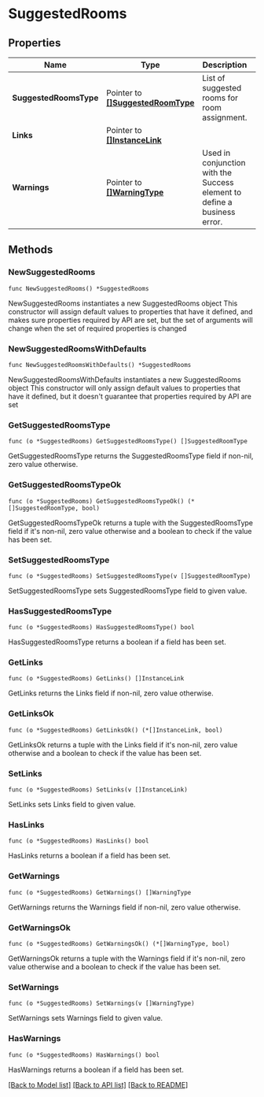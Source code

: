 # SuggestedRooms

## Properties

Name | Type | Description | Notes
------------ | ------------- | ------------- | -------------
**SuggestedRoomsType** | Pointer to [**[]SuggestedRoomType**](SuggestedRoomType.md) | List of suggested rooms for room assignment. | [optional] 
**Links** | Pointer to [**[]InstanceLink**](InstanceLink.md) |  | [optional] 
**Warnings** | Pointer to [**[]WarningType**](WarningType.md) | Used in conjunction with the Success element to define a business error. | [optional] 

## Methods

### NewSuggestedRooms

`func NewSuggestedRooms() *SuggestedRooms`

NewSuggestedRooms instantiates a new SuggestedRooms object
This constructor will assign default values to properties that have it defined,
and makes sure properties required by API are set, but the set of arguments
will change when the set of required properties is changed

### NewSuggestedRoomsWithDefaults

`func NewSuggestedRoomsWithDefaults() *SuggestedRooms`

NewSuggestedRoomsWithDefaults instantiates a new SuggestedRooms object
This constructor will only assign default values to properties that have it defined,
but it doesn't guarantee that properties required by API are set

### GetSuggestedRoomsType

`func (o *SuggestedRooms) GetSuggestedRoomsType() []SuggestedRoomType`

GetSuggestedRoomsType returns the SuggestedRoomsType field if non-nil, zero value otherwise.

### GetSuggestedRoomsTypeOk

`func (o *SuggestedRooms) GetSuggestedRoomsTypeOk() (*[]SuggestedRoomType, bool)`

GetSuggestedRoomsTypeOk returns a tuple with the SuggestedRoomsType field if it's non-nil, zero value otherwise
and a boolean to check if the value has been set.

### SetSuggestedRoomsType

`func (o *SuggestedRooms) SetSuggestedRoomsType(v []SuggestedRoomType)`

SetSuggestedRoomsType sets SuggestedRoomsType field to given value.

### HasSuggestedRoomsType

`func (o *SuggestedRooms) HasSuggestedRoomsType() bool`

HasSuggestedRoomsType returns a boolean if a field has been set.

### GetLinks

`func (o *SuggestedRooms) GetLinks() []InstanceLink`

GetLinks returns the Links field if non-nil, zero value otherwise.

### GetLinksOk

`func (o *SuggestedRooms) GetLinksOk() (*[]InstanceLink, bool)`

GetLinksOk returns a tuple with the Links field if it's non-nil, zero value otherwise
and a boolean to check if the value has been set.

### SetLinks

`func (o *SuggestedRooms) SetLinks(v []InstanceLink)`

SetLinks sets Links field to given value.

### HasLinks

`func (o *SuggestedRooms) HasLinks() bool`

HasLinks returns a boolean if a field has been set.

### GetWarnings

`func (o *SuggestedRooms) GetWarnings() []WarningType`

GetWarnings returns the Warnings field if non-nil, zero value otherwise.

### GetWarningsOk

`func (o *SuggestedRooms) GetWarningsOk() (*[]WarningType, bool)`

GetWarningsOk returns a tuple with the Warnings field if it's non-nil, zero value otherwise
and a boolean to check if the value has been set.

### SetWarnings

`func (o *SuggestedRooms) SetWarnings(v []WarningType)`

SetWarnings sets Warnings field to given value.

### HasWarnings

`func (o *SuggestedRooms) HasWarnings() bool`

HasWarnings returns a boolean if a field has been set.


[[Back to Model list]](../README.md#documentation-for-models) [[Back to API list]](../README.md#documentation-for-api-endpoints) [[Back to README]](../README.md)


